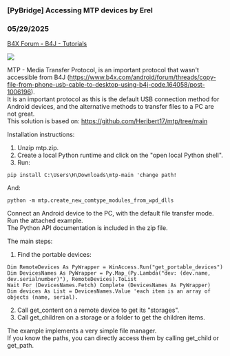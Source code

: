 ### [PyBridge] Accessing MTP devices by Erel
### 05/29/2025
[B4X Forum - B4J - Tutorials](https://www.b4x.com/android/forum/threads/167211/)

![](https://www.b4x.com/android/forum/attachments/164430)  
  
MTP - Media Transfer Protocol, is an important protocol that wasn't accessible from B4J (<https://www.b4x.com/android/forum/threads/copy-file-from-phone-usb-cable-to-desktop-using-b4j-code.164058/post-1006196>).   
It is an important protocol as this is the default USB connection method for Android devices, and the alternative methods to transfer files to a PC are not great.  
This solution is based on: <https://github.com/Heribert17/mtp/tree/main>  
  
Installation instructions:  
1. Unzip mtp.zip.  
2. Create a local Python runtime and click on the "open local Python shell".  
3. Run:  

```B4X
pip install C:\Users\H\Downloads\mtp-main 'change path!
```

  
And:  

```B4X
python -m mtp.create_new_comtype_modules_from_wpd_dlls
```

  
  
Connect an Android device to the PC, with the default file transfer mode. Run the attached example.  
The Python API documentation is included in the zip file.  
  
The main steps:  
1. Find the portable devices:  

```B4X
Dim RemoteDevices As PyWrapper = WinAccess.Run("get_portable_devices")  
Dim DevicesNames As PyWrapper = Py.Map_(Py.Lambda("dev: (dev.name, dev.serialnumber)"), RemoteDevices).ToList  
Wait For (DevicesNames.Fetch) Complete (DevicesNames As PyWrapper)  
Dim devices As List = DevicesNames.Value 'each item is an array of objects (name, serial).
```

  
2. Call get\_content on a remote device to get its "storages".  
3. Call get\_children on a storage or a folder to get the children items.  
  
The example implements a very simple file manager.  
If you know the paths, you can directly access them by calling get\_child or get\_path.